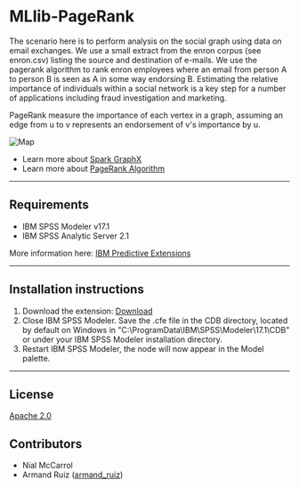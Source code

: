 # MLlib-PageRank
The scenario here is to perform analysis on the social graph using data on email exchanges.  We use a small extract from the enron corpus (see enron.csv) listing the source and destination of e-mails.  We use the pagerank algorithm to rank enron employees where an email from person A to person B is seen as A in some way endorsing B. Estimating the relative importance of individuals within a social network is a key step for a number of applications including fraud investigation and
marketing.

PageRank measure the importance of each vertex in a graph, assuming an edge from u to v represents an endorsement of v's importance by u. 


![Map](https://raw.githubusercontent.com/IBMPredictiveAnalytics/MLlib-Pagerank/master/Screenshot/Illustration1.png)
 
 - Learn more about [Spark GraphX][25]
 - Learn more about [PageRank Algorithm][26]

---
Requirements
----
- IBM SPSS Modeler v17.1
- IBM SPSS Analytic Server 2.1

More information here: [IBM Predictive Extensions][2]

---
Installation instructions
----
1. Download the extension: [Download][3] 
2. Close IBM SPSS Modeler. Save the .cfe file in the CDB directory, located by default on Windows in "C:\ProgramData\IBM\SPSS\Modeler\17.1\CDB" or under your IBM SPSS Modeler installation directory.
3. Restart IBM SPSS Modeler, the node will now appear in the Model palette.


---
License
----

[Apache 2.0][1]


Contributors
----
 -  Nial McCarrol
  - Armand Ruiz ([armand_ruiz](https://twitter.com/armand_ruiz))


[1]: http://www.apache.org/licenses/LICENSE-2.0.html
[2]:https://developer.ibm.com/predictiveanalytics/downloads/#tab2
[3]:https://github.com/IBMPredictiveAnalytics/MLlib-Pagerank/raw/master/Source%20code/SparkPageRank.cfe
[4]:https://cran.r-project.org/web/packages/RCurl/
[5]:https://github.com/IBMPredictiveAnalytics/Get-Coordinates-Esri/raw/master/Documentation/Geocoding-SPSSModelerExtension.pdf
[6]:https://github.com/IBMPredictiveAnalytics/Get-Coordinates-Esri/tree/master/Example
[10]:https://developer.ibm.com/predictiveanalytics/2015/03/11/tweets-during-esri-dev-summit-and-bnp-paribas-open/
[11]:https://cran.r-project.org/web/packages/plyr/
[12]:https://developer.ibm.com/predictiveanalytics/2015/03/11/crime-prediction-using-ibm-spss-modeler-and-arcgis/
[13]:https://cran.r-project.org/web/packages/RJSONIO/index.html
[20]:https://www.youtube.com/watch?v=5VpnKVsoxjI
[25]:https://spark.apache.org/docs/1.1.0/graphx-programming-guide.html
[26]:https://spark.apache.org/docs/1.1.0/graphx-programming-guide.html#pagerank

